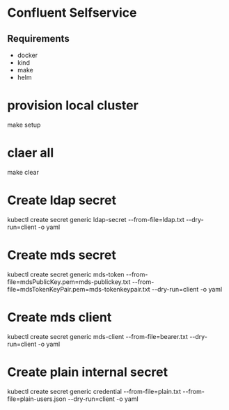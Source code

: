 # Confluent Selfservice

## Requirements

- docker
- kind 
- make
- helm

# provision local cluster
make setup

# claer all
make clear

# Create ldap secret
kubectl create secret generic ldap-secret --from-file=ldap.txt --dry-run=client -o yaml

# Create mds secret
kubectl create secret generic mds-token --from-file=mdsPublicKey.pem=mds-publickey.txt --from-file=mdsTokenKeyPair.pem=mds-tokenkeypair.txt --dry-run=client -o yaml

# Create mds client
kubectl create secret generic mds-client --from-file=bearer.txt --dry-run=client -o yaml

# Create plain internal secret
kubectl create secret generic credential --from-file=plain.txt --from-file=plain-users.json --dry-run=client -o yaml